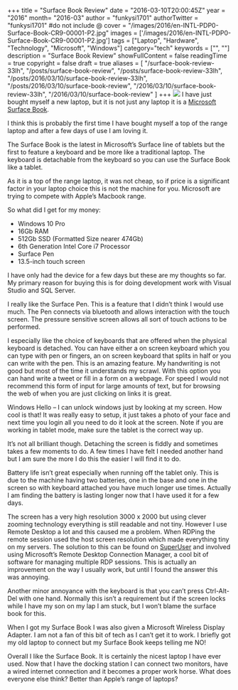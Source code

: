 +++
title = "Surface Book Review"
date = "2016-03-10T20:00:45Z"
year = "2016"
month= "2016-03"
author = "funkysi1701"
authorTwitter = "funkysi1701" #do not include @
cover = "/images/2016/en-INTL-PDP0-Surface-Book-CR9-00001-P2.jpg"
images = ['/images/2016/en-INTL-PDP0-Surface-Book-CR9-00001-P2.jpg']
tags = ["Laptop", "Hardware", "Technology", "Microsoft", "Windows"]
category="tech"
keywords = ["", ""]
description =  "Surface Book Review"
showFullContent = false
readingTime = true
copyright = false
draft = true
aliases = [
    "/surface-book-review-33lh",
    "/posts/surface-book-review",
    "/posts/surface-book-review-33lh",
    "/posts/2016/03/10/surface-book-review-33lh",
    "/posts/2016/03/10/surface-book-review",
    "/2016/03/10/surface-book-review-33lh",
    "/2016/03/10/surface-book-review"
]
+++
![](/images/2016/en-INTL-PDP0-Surface-Book-CR9-00001-P2.jpg)
I have just bought myself a new laptop, but it is not just any laptop it is a [Microsoft Surface Book](https://www.microsoftstore.com/store/msuk/en_GB/pdp/productID.332604800).

I think this is probably the first time I have bought myself a top of the range laptop and after a few days of use I am loving it.

The Surface Book is the latest in Microsoft’s Surface line of tablets but the first to feature a keyboard and be more like a traditional laptop. The keyboard is detachable from the keyboard so you can use the Surface Book like a tablet.

As it is a top of the range laptop, it was not cheap, so if price is a significant factor in your laptop choice this is not the machine for you. Microsoft are trying to compete with Apple’s Macbook range.

So what did I get for my money:

- Windows 10 Pro
- 16Gb RAM
- 512Gb SSD (Formatted Size nearer 474Gb)
- 6th Generation Intel Core i7 Processor
- Surface Pen
- 13.5-inch touch screen

I have only had the device for a few days but these are my thoughts so far. My primary reason for buying this is for doing development work with Visual Studio and SQL Server.

I really like the Surface Pen. This is a feature that I didn’t think I would use much. The Pen connects via bluetooth and allows interaction with the touch screen. The pressure sensitive screen allows all sort of touch actions to be performed.

I especially like the choice of keyboards that are offered when the physical keyboard is detached. You can have either a on screen keyboard which you can type with pen or fingers, an on screen keyboard that splits in half or you can write with the pen. This is an amazing feature. My handwriting is not good but most of the time it understands my scrawl. With this option you can hand write a tweet or fill in a form on a webpage. For speed I would not recommend this form of input for large amounts of text, but for browsing the web of when you are just clicking on links it is great.

Windows Hello – I can unlock windows just by looking at my screen. How cool is that! It was really easy to setup, it just takes a photo of your face and next time you login all you need to do it look at the screen. Note if you are working in tablet mode, make sure the tablet is the correct way up.

It’s not all brilliant though. Detaching the screen is fiddly and sometimes takes a few moments to do. A few times I have felt I needed another hand but I am sure the more I do this the easier I will find it to do.

Battery life isn’t great especially when running off the tablet only. This is due to the machine having two batteries, one in the base and one in the screen so with keyboard attached you have much longer use times. Actually I am finding the battery is lasting longer now that I have used it for a few days.

The screen has a very high resolution 3000 x 2000 but using clever zooming technology everything is still readable and not tiny. However I use Remote Desktop a lot and this caused me a problem. When RDPing the remote session used the host screen resolution which made everything tiny on my servers. The solution to this can be found on [SuperUser](https://superuser.com/questions/891413/remote-connection-desktop-manager-2-7-does-not-support-dpi-scaling-anymore) and involved using Microsoft’s Remote Desktop Connection Manager, a cool bit of software for managing multiple RDP sessions. This is actually an improvement on the way I usually work, but until I found the answer this was annoying.

Another minor annoyance with the keyboard is that you can’t press Ctrl-Alt-Del with one hand. Normally this isn’t a requirement but if the screen locks while I have my son on my lap I am stuck, but I won’t blame the surface book for this.

When I got my Surface Book I was also given a Microsoft Wireless Display Adapter. I am not a fan of this bit of tech as I can’t get it to work. I briefly got my old laptop to connect but my Surface Book keeps telling me NO!

Overall I like the Surface Book. It is certainly the nicest laptop I have ever used. Now that I have the docking station I can connect two monitors, have a wired internet connection and it becomes a proper work horse. What does everyone else think? Better than Apple’s range of laptops?